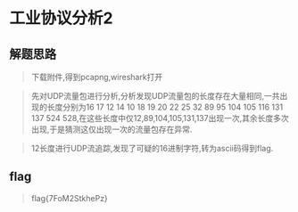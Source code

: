 # 工业协议分析2

## 解题思路

> 下载附件,得到pcapng,wireshark打开

> 先对UDP流量包进行分析,分析发现UDP流量包的长度存在大量相同,一共出现的长度分别为16 17 12 14 10 18 19 20 22 25 32 89 95 104 105 116 131 137 524 528,在这些长度中仅12,89,104,105,131,137出现一次,其余长度多次出现,于是猜测这仅出现一次的流量包存在异常.

> 12长度进行UDP流追踪,发现了可疑的16进制字符,转为ascii码得到flag.

## flag

> flag{7FoM2StkhePz}
